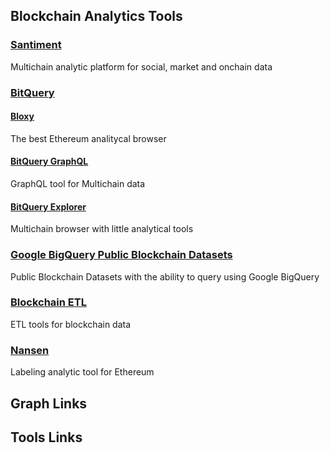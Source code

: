 ## Blockchain Analytics Tools
### [Santiment](https://santiment.net/)
Multichain analytic platform for social, market and onchain data
### [BitQuery](https://bitquery.io/)
#### [Bloxy](https://bloxy.info/)
The best Ethereum analitycal browser
#### [BitQuery GraphQL](https://bitquery.io/labs/graphql)
GraphQL tool for Multichain data
#### [BitQuery Explorer](https://explorer.bitquery.io/)
Multichain browser with little analytical tools
### [Google BigQuery Public Blockchain Datasets](https://console.cloud.google.com/bigquery?p=blockchain-etl)
Public Blockchain Datasets with the ability to query using Google BigQuery
### [Blockchain ETL](https://github.com/blockchain-etl)
ETL tools for blockchain data
### [Nansen](https://nansen.ai/)
Labeling analytic tool for Ethereum



## Graph Links



## Tools Links

